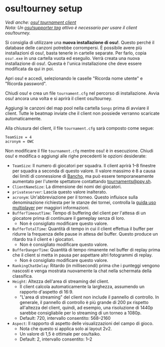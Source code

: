 # osu!tourney setup

*Vedi anche: [osu! tournament client](/wiki/osu!_tournament_client)*\
*Nota: Un [osu!supporter tag](/wiki/osu!supporter) attivo è necessario per usare il client osu!tourney.*

Si consiglia di utilizzare una **nuova installazione di osu!**. Questo perché il database delle canzoni potrebbe corrompersi. È possibile avere più installazioni di osu!, basta tenerle in cartelle separate.
Per farlo, copia `osu!.exe` in una cartella vuota ed eseguilo. Verrà creata una nuova installazione di osu!. Questa è l'unica installazione che deve essere modificata da qui in poi.

Apri osu! e accedi, selezionando le caselle "Ricorda nome utente" e "Ricorda password".

Chiudi osu! e crea un file `tournament.cfg` nel percorso di installazione. Avvia osu! ancora una volta e si aprirà il client osu!tourney.

Aggiungi le canzoni del map pool nella cartella `Songs` prima di avviare il client. Tutte le beatmap inviate che il client non possiede verranno scaricate automaticamente.

Alla chiusura del client, il file `tournament.cfg` sarà composto come segue:

```
TeamSize = 4
acronym = OWC
```

Non modificare il file `tournament.cfg` mentre osu! è in esecuzione. Chiudi osu! e modifica o aggiungi alle righe precedenti le opzioni desiderate:

- `TeamSize`: Il numero di giocatori per squadra. Il client aprirà 1–8 finestre per squadra a seconda di questo valore. Il valore massimo è 8 a causa dei limiti di connessione di [Bancho](/wiki/Bancho_(server)), ma può essere temporaneamente aumentato per l'utente spettatore contattando [tournaments@ppy.sh](mailto:tournaments@ppy.sh).
- `ClientNameSize`: La dimensione dei nomi dei giocatori.
- `privateserver`: Lascia questo valore inalterato.
- `acronym`: Un'abbreviazione per il torneo. Questo influisce sulla denominazione richiesta per le stanze dei tornei, controlla la [guida uso multiplayer](/wiki/osu!_tournament_client/osu!tourney/Multiplayer_usage) per maggiori informazioni.
- `BufferTimeoutTime`: Tempo di buffering del client per l'attesa di un giocatore prima di continuare il gameplay senza di loro.
  - Non è consigliato modificare questo valore.
- `BufferTotalTime`: Quantità di tempo in cui il client effettua il buffer per ridurre la frequenza delle pause in attesa del buffer. Questo produce un ritardo tra il client e i giocatori.
  - Non è consigliato modificare questo valore.
- `BufferDangerTime`: Quantità di tempo rimanente nel buffer di replay prima che il client si metta in pausa per aspettare altri fotogrammi di replay.
  - Non è consigliato modificare questo valore.
- `RankingChatDelay`: Ritardo (in millisecondi) prima che i punteggi vengono nascosti e venga mostrata nuovamente la chat nella schermata della classifica.
- `Height`: Altezza dell'area di streaming del client.
  - Il client calcola automaticamente la larghezza, assumendo un rapporto d'aspetto di 16:9.
  - "L'area di streaming" del client non include il pannello di controllo. In generale, il pannello di controllo è più grande di 200 px rispetto all'altezza del client, quindi, ad esempio, una risoluzione di 1440p sarebbe consigliabile per lo streaming di un torneo a 1080p.
  - Default: 720, intervallo consentito: 568–2160
- `Aspect`: Il rapporto di aspetto delle visualizzazioni del campo di gioco.
  - Nota che questo si applica solo ai layout 2v2.
  - Un valore di 1,5 è ottimale per osu!taiko.
  - Default: 2, intervallo consentito: 1–2
